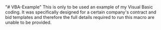 "# VBA-Example" 
This is only to be used an example of my Visual Basic coding.  It was specifically designed for a certain company's contract and bid templates and therefore the full details required to run this macro are unable to be provided.
